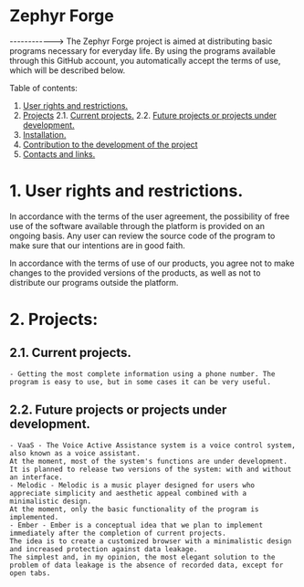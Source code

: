 # Zephyr Forge
------------>
The Zephyr Forge project is aimed at distributing basic programs necessary for everyday life.
By using the programs available through this GitHub account, you automatically accept the terms of use, which will be described below.

Table of contents:
1. [User rights and restrictions.](#User-rights-and-restrictions.)
2. [Projects](#Projects:)
2.1. [Current projects.](##Current-projects.)
2.2. [Future projects or projects under development.](#Future-projects-or-projects-under-development.)
3. [Installation.](#Installation.)
4. [Contribution to the development of the project](#Contribution-to-the-development-of-the-project.)
5. [Contacts and links.](#Contacts-and-links.)

# 1. User rights and restrictions.

In accordance with the terms of the user agreement, the possibility of free use of the software available through the platform is provided on an ongoing basis.
Any user can review the source code of the program to make sure that our intentions are in good faith.

In accordance with the terms of use of our products, you agree not to make changes to the provided versions of the products, as well as not to distribute our programs outside the platform.

# 2. Projects:

## 2.1. Current projects.
    - Getting the most complete information using a phone number. The program is easy to use, but in some cases it can be very useful.
    
## 2.2. Future projects or projects under development.
    - VaaS - The Voice Active Assistance system is a voice control system, also known as a voice assistant.
    At the moment, most of the system's functions are under development. It is planned to release two versions of the system: with and without an interface.
    - Melodic - Melodic is a music player designed for users who appreciate simplicity and aesthetic appeal combined with a minimalistic design.
    At the moment, only the basic functionality of the program is implemented.
    - Ember - Ember is a conceptual idea that we plan to implement immediately after the completion of current projects. 
    The idea is to create a customized browser with a minimalistic design and increased protection against data leakage.
    The simplest and, in my opinion, the most elegant solution to the problem of data leakage is the absence of recorded data, except for open tabs.

